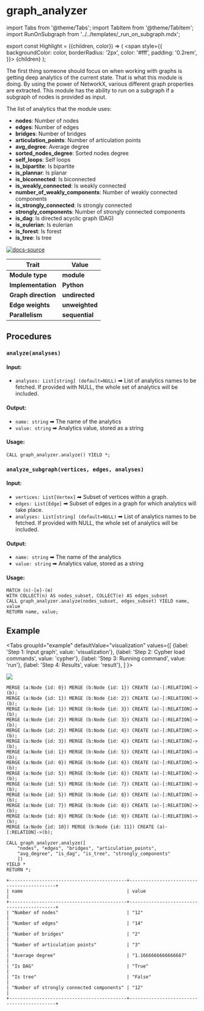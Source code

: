 # graph_analyzer

import Tabs from '@theme/Tabs';
import TabItem from '@theme/TabItem';
import RunOnSubgraph from '../../templates/_run_on_subgraph.mdx';

export const Highlight = ({children, color}) => (
  <span
    style={{
      backgroundColor: color,
      borderRadius: '2px',
      color: '#fff',
      padding: '0.2rem',
    }}>
    {children}
  </span>
);

The first thing someone should focus on when working with graphs is getting deep analytics of the current state. That is what this module is doing. By using the power of NetworkX, various different graph properties are extracted. This module has the ability to run on a subgraph if a subgraph of nodes is provided as input. 

The list of analytics that the module uses:

* **nodes**: Number of nodes
* **edges**: Number of edges
* **bridges**: Number of bridges
* **articulation_points**: Number of articulation points
* **avg_degree**: Average degree
* **sorted_nodes_degree**: Sorted nodes degree
* **self_loops**: Self loops
* **is_bipartite**: Is bipartite
* **is_plannar**: Is planar
* **is_biconnected**: Is biconnected
* **is_weakly_connected**: Is weakly connected
* **number_of_weakly_components**: Number of weakly connected components
* **is_strongly_connected**: Is strongly connected
* **strongly_components**: Number of strongly connected components
* **is_dag**: Is directed acyclic graph (DAG)
* **is_eulerian**: Is eulerian
* **is_forest**: Is forest
* **is_tree**: Is tree
  
[![docs-source](https://img.shields.io/badge/source-graph_analyzer-FB6E00?logo=github&style=for-the-badge)](https://github.com/memgraph/mage/blob/main/python/graph_analyzer.py)

| Trait               | Value                                                 |
| ------------------- | ----------------------------------------------------- |
| **Module type**     | <Highlight color="#FB6E00">**module**</Highlight>     |
| **Implementation**  | <Highlight color="#FB6E00">**Python**</Highlight>     |
| **Graph direction** | <Highlight color="#FB6E00">**undirected**</Highlight> |
| **Edge weights**    | <Highlight color="#FB6E00">**unweighted**</Highlight> |
| **Parallelism**     | <Highlight color="#FB6E00">**sequential**</Highlight> |

## Procedures

<RunOnSubgraph/>

### `analyze(analyses)`

#### Input:

* `analyses: List[string] (default=NULL)` ➡ List of analytics names to be fetched. If provided with NULL, the whole set of analytics will be included.

#### Output:

* `name: string` ➡ The name of the analytics
* `value: string` ➡ Analytics value, stored as a string

#### Usage:
```cypher
CALL graph_analyzer.analyze() YIELD *;
```

### `analyze_subgraph(vertices, edges, analyses)`

#### Input:

* `vertices: List[Vertex]` ➡ Subset of vertices within a graph.
* `edges: List[Edge]` ➡ Subset of edges in a graph for which analytics will take place.
* `analyses: List[string] (default=NULL)` ➡ List of analytics names to be fetched. If provided with NULL, the whole set of analytics will be included.

#### Output:

* `name: string` ➡ The name of the analytics
* `value: string` ➡ Analytics value, stored as a string

#### Usage:
```cypher
MATCH (n)-[e]-(m)
WITH COLLECT(n) AS nodes_subset, COLLECT(e) AS edges_subset
CALL graph_analyzer.analyze(nodes_subset, edges_subset) YIELD name, value
RETURN name, value;
```

## Example

<Tabs
  groupId="example"
  defaultValue="visualization"
  values={[
    {label: 'Step 1: Input graph', value: 'visualization'},
    {label: 'Step 2: Cypher load commands', value: 'cypher'},
    {label: 'Step 3: Running command', value: 'run'},
    {label: 'Step 4: Results', value: 'result'},
  ]
}>
  <TabItem value="visualization">

![](/pages/advanced-algorithms/available-algorithms/graph_analyzer/graph-analyzer-1.png)

  </TabItem>


  <TabItem value="cypher">

```cypher
MERGE (a:Node {id: 0}) MERGE (b:Node {id: 1}) CREATE (a)-[:RELATION]->(b);
MERGE (a:Node {id: 1}) MERGE (b:Node {id: 2}) CREATE (a)-[:RELATION]->(b);
MERGE (a:Node {id: 1}) MERGE (b:Node {id: 3}) CREATE (a)-[:RELATION]->(b);
MERGE (a:Node {id: 2}) MERGE (b:Node {id: 3}) CREATE (a)-[:RELATION]->(b);
MERGE (a:Node {id: 2}) MERGE (b:Node {id: 4}) CREATE (a)-[:RELATION]->(b);
MERGE (a:Node {id: 3}) MERGE (b:Node {id: 4}) CREATE (a)-[:RELATION]->(b);
MERGE (a:Node {id: 1}) MERGE (b:Node {id: 5}) CREATE (a)-[:RELATION]->(b);
MERGE (a:Node {id: 0}) MERGE (b:Node {id: 6}) CREATE (a)-[:RELATION]->(b);
MERGE (a:Node {id: 5}) MERGE (b:Node {id: 6}) CREATE (a)-[:RELATION]->(b);
MERGE (a:Node {id: 5}) MERGE (b:Node {id: 7}) CREATE (a)-[:RELATION]->(b);
MERGE (a:Node {id: 5}) MERGE (b:Node {id: 8}) CREATE (a)-[:RELATION]->(b);
MERGE (a:Node {id: 7}) MERGE (b:Node {id: 8}) CREATE (a)-[:RELATION]->(b);
MERGE (a:Node {id: 8}) MERGE (b:Node {id: 9}) CREATE (a)-[:RELATION]->(b);
MERGE (a:Node {id: 10}) MERGE (b:Node {id: 11}) CREATE (a)-[:RELATION]->(b);
```

  </TabItem>

  <TabItem value="run">

```cypher
CALL graph_analyzer.analyze([
    "nodes", "edges", "bridges", "articulation_points",
    "avg_degree", "is_dag", "is_tree", "strongly_components"
    ])
YIELD *
RETURN *;
```

  </TabItem>


  <TabItem value="result">

```plaintext
+-------------------------------------------+-------------------------------------------+
| name                                      | value                                     |
+-------------------------------------------+-------------------------------------------+
| "Number of nodes"                         | "12"                                      |
| "Number of edges"                         | "14"                                      |
| "Number of bridges"                       | "2"                                       |
| "Number of articulation points"           | "3"                                       |
| "Average degree"                          | "1.1666666666666667"                      |
| "Is DAG"                                  | "True"                                    |
| "Is tree"                                 | "False"                                   |
| "Number of strongly connected components" | "12"                                      |
+-------------------------------------------+-------------------------------------------+
```

  </TabItem>

</Tabs>